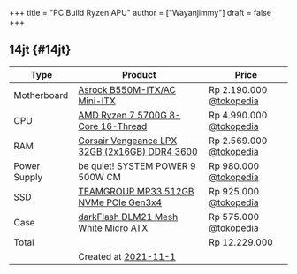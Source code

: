 +++
title = "PC Build Ryzen APU"
author = ["Wayanjimmy"]
draft = false
+++

## 14jt {#14jt}

| Type         | Product                                                                                                                      | Price                                                                                                                                           |
|--------------|------------------------------------------------------------------------------------------------------------------------------|-------------------------------------------------------------------------------------------------------------------------------------------------|
| Motherboard  | [Asrock B550M-ITX/AC Mini-ITX](https://pangoly.com/en/review/asrock-b550m-itx-ac)                                            | Rp 2.190.000 [@tokopedia](https://www.tokopedia.com/tokoexpert/asrock-b550m-itx-ac-socket-am4?refined=true&whid=0)                              |
| CPU          | [AMD Ryzen 7 5700G 8-Core 16-Thread](https://pangoly.com/en/review/amd-ryzen-7-5700g)                                        | Rp 4.990.000 [@tokopedia](https://www.tokopedia.com/queenprocessor/amd-ryzen-7-5700g-3-9ghz-8-cpu-cores-16-threads-8-gpu-cores-box?whid=0)      |
| RAM          | [Corsair Vengeance LPX 32GB (2x16GB) DDR4 3600](https://pangoly.com/en/review/corsair-vengeance-lpx-32gb-2-x-16gb-ddr4-3600) | Rp 2.569.000 [@tokopedia](https://www.tokopedia.com/enterkomputer/corsair-ddr4-vengeance-lpx-pc28800-32gb-2x16gb-cmk32gx4m2d3600c18?whid=0)     |
| Power Supply | be quiet! SYSTEM POWER 9 500W CM                                                                                             | Rp   980.000 [@tokopedia](https://www.tokopedia.com/enterkomputer/be-quiet-system-power-9-500w-cm-modular-80-bronze-psu-500w)                   |
| SSD          | [TEAMGROUP MP33 512GB NVMe PCIe Gen3x4](https://pangoly.com/en/review/teamgroup-mp33-512gb)                                  | Rp   925.000 [@tokopedia](https://www.tokopedia.com/teamgroup/teamgroup-ssd-m-2-2280-pci-e-3-0-x4-with-nvme-mp33-512gb?whid=0)                  |
| Case         | [darkFlash DLM21 Mesh White Micro ATX](https://youtu.be/8ktY12GiO18)                                                         | Rp   575.000 [@tokopedia](https://www.tokopedia.com/nanokomputer/darkflash-dlm21-mesh-white-micro-atx-computer-case-with-tempered-glass?whid=0) |
| Total        |                                                                                                                              | Rp 12.229.000                                                                                                                                   |
|              | Created at [2021-11-1](https://github.com/wayanjimmy/braindump/commit/0e28ebf58c79a7d87d252d7d9942112ec96d2270)              |                                                                                                                                                 |
